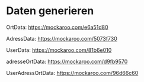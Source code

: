 # Daten generieren

OrtData: https://mockaroo.com/e6a51d80

AdressData: https://mockaroo.com/5073f730

UserData: https://mockaroo.com/81b6e010

adresseOrtData: https://mockaroo.com/d9fb9570

UserAdressOrtData: https://mockaroo.com/96d66c60